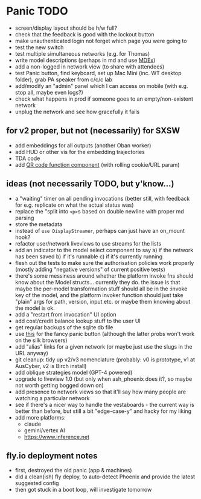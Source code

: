 # Panic TODO

- screen/display layout should be h/w full?
- check that the feedback is good with the lockout button
- make unauthenticated login not forget which page you were going to
- test the new switch
- test multiple simultaneous networks (e.g. for Thomas)
- write model descriptions (perhaps in md and use
  [MDEx](https://github.com/leandrocp/mdex))
- add a non-logged in network view (to share with attendees)
- test Panic button, find keyboard, set up Mac Mini (inc. WT desktop folder),
  grab PA speaker from c/c/c lab
- add/modify an "admin" panel which I can access on mobile (with e.g. stop all,
  maybe even logs?)
- check what happens in prod if someone goes to an empty/non-existent network
- unplug the network and see how gracefully it fails

## for v2 proper, but not (necessarily) for SXSW

- add embeddings for all outputs (another Oban worker)
- add HUD or other vis for the embedding trajectories
- TDA code
- add [QR code function component](https://github.com/zhengkyl/qrframe) (with
  rolling cookie/URL param)

## ideas (not necessarily TODO, but y'know...)

- a "waiting" timer on all pending invocations (better still, with feedback for
  e.g. replicate on what the actual status was)
- replace the "split into `<p>`s based on double newline with proper md parsing
- store the metadata
- instead of `use DisplayStreamer`, perhaps can just have an on_mount hook?
- refactor user/network liveviews to use streams for the lists
- add an indicator to the model select component to say a) if the network has
  been saved b) if it's runnable c) if it's currently running
- flesh out the tests to make sure the authorisation policies work properly
  (mostly adding "negative versions" of current positive tests)
- there's some messiness around whether the platform invoke fns should know
  about the Model structs... currently they do. the issue is that maybe the
  per-model transformation stuff should all be in the :invoke key of the model,
  and the platform invoker function should just take "plain" args for path,
  version, input etc. or maybe them knowing about the model is ok.
- add a "restart from invocation" UI option
- add cost/credit balance lookup stuff to the user UI
- get regular backups of the sqlite db file
- use [this](https://ryanmulligan.dev/blog/css-property-new-style/) for the
  fancy panic button (although the latter probs won't work on the silk browsers)
- add "alias" links for a given network (or maybe just use the slugs in the URL
  anyway)
- git cleanup: tidy up v2/v3 nomenclature (probably: v0 is prototype, v1 at
  AusCyber, v2 is Birch install)
- add oblique strategies model (GPT-4 powered)
- upgrade to liveview 1.0 (but only when ash_phoenix does it?, so maybe not
  worth getting bogged down on)
- add presence to network views so that it'll say how many people are watching a
  particular network
- see if there's a nicer way to handle the vestaboards - the current way is
  better than before, but still a bit "edge-case-y" and hacky for my liking
- add more platforms:
  - claude
  - gemini/vertex AI
  - https://www.inference.net

## fly.io deployment notes

- first, destroyed the old panic (app & machines)
- did a clean(ish) fly deploy, to auto-detect Phoenix and provide the latest
  suggested config
- then got stuck in a boot loop, will investigate tomorrow

